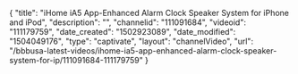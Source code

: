{
    "title": "iHome iA5 App-Enhanced Alarm Clock Speaker System for iPhone and iPod",
    "description": "",
    "channelid": "111091684",
    "videoid": "111179759",
    "date_created": "1502923089",
    "date_modified": "1504049176",
    "type": "captivate",
    "layout": "channelVideo",
    "url": "\/bbbusa-latest-videos\/ihome-ia5-app-enhanced-alarm-clock-speaker-system-for-ip\/111091684-111179759"
}